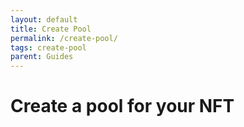 ```yaml
---
layout: default
title: Create Pool
permalink: /create-pool/
tags: create-pool
parent: Guides
---
```


# Create a pool for your NFT
